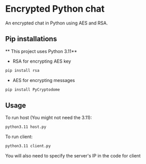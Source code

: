 # Encrypted Python chat
An encrypted chat in Python using AES and RSA.

## Pip installations
** This project uses Python 3.11**

* RSA for encrypting AES key
```bash
pip install rsa
```
* AES for encrypting messages
```bash
pip install PyCryptodome
```

## Usage
To run host (You might not need the 3.11):
```bash
python3.11 host.py
```
To run client:
```bash
python3.11 client.py
```
You will also need to specify the server's IP in the code for client
